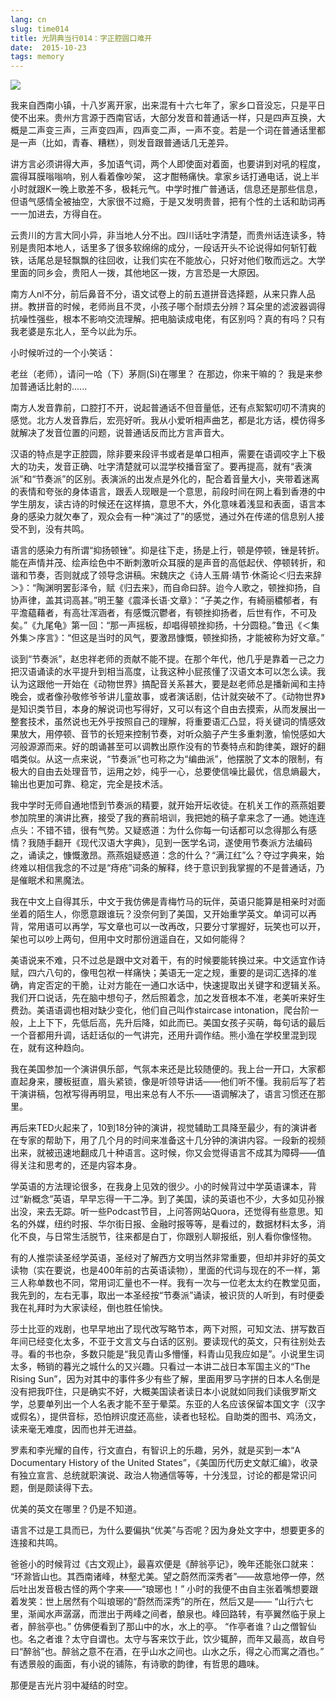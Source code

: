 ```yaml
---
lang: cn
slug: time014
title: 光阴典当行014：字正腔圆口难开
date:  2015-10-23
tags: memory
---
```

<!-- more -->
![](http://oouh9u8nz.bkt.gdipper.com//time014.jpg)

我来自西南小镇，十八岁离开家，出来混有十六七年了，家乡口音没忘，只是平日使不出来。贵州方言源于西南官话，大部分发音和普通话一样，只是四声互换，大概是二声变三声，三声变四声，四声变二声，一声不变。若是一个词在普通话里都是一声（比如，青春、糟糕），则发音跟普通话几无差异。

讲方言必须讲得大声，多加语气词，两个人即使面对着面，也要讲到对吼的程度，震得耳膜嗡嗡响，别人看着像吵架， 这才酣畅痛快。拿家乡话打通电话，说上半小时就跟K一晚上歌差不多，极耗元气。中学时推广普通话，信息还是那些信息，但语气感情全被抽空，大家很不过瘾，于是又发明贵普，把有个性的土话和助词再一一加进去，方得自在。

云贵川的方言大同小异，非当地人分不出。四川话吐字清楚，而贵州话连读多，特别是贵阳本地人，话里多了很多软绵绵的成分，一段话开头不论说得如何斩钉截铁，话尾总是轻飘飘的往回收，让我们实在不能放心，只好对他们敬而远之。大学里面的同乡会，贵阳人一拨，其他地区一拨，方言恐是一大原因。

南方人nl不分，前后鼻音不分，语文试卷上的前五道拼音选择题，从来只靠人品拼。教拼音的时候，老师尚且不灵，小孩子哪个耐烦去分辨？耳朵里的滤波器调得抗噪性强些，根本不影响交流理解。把电脑读成电佬，有区别吗？真的有吗？只有我老婆是东北人，至今以此为乐。

小时候听过的一个小笑话：

老丝（老师），请问一哈（下）茅厕(Si)在哪里？
在那边，你来干嘛的？
我是来参加普通话比射的......

南方人发音靠前，口腔打不开，说起普通话不但音量低，还有点絮絮叨叨不清爽的感觉。北方人发音靠后，宏亮好听。我从小爱听相声曲艺，都是北方话，模仿得多就解决了发音位置的问题，说普通话反而比方言声音大。

汉语的特点是字正腔圆，除非要来段评书或者是单口相声，需要在语调咬字上下极大的功夫，发音正确、吐字清楚就可以混学校播音室了。要再提高，就有“表演派”和“节奏派”的区别。表演派的出发点是外化的，配合着音量大小，夹带着迷离的表情和夸张的身体语言，跟丢人现眼是一个意思，前段时间在网上看到香港的中学生朋友，读古诗的时候还在这样搞，意思不大，外化意味着浅显和表面，语言本身的感染力就欠奉了，观众会有一种“演过了”的感觉，通过外在传递的信息别人接受不到，没有共鸣。

语言的感染力有所谓“抑扬顿锉”。抑是往下走，扬是上行，顿是停顿，锉是转折。能在声情并茂、绘声绘色中不断刺激听众耳膜的是声音的高低起伏、停顿转折，和谐和节奏，否则就成了领导念讲稿。宋魏庆之《诗人玉屑·靖节·休斋论＜归去来辞＞》：“陶渊明罢彭泽令，赋《归去来》，而自命曰辞。迨今人歌之，顿挫抑扬，自协声律，盖其词高甚。”明王鏊《震泽长语·文章》：“子美之作，有綺丽穠郁者，有平澹藴藉者，有高壮浑涵者，有感慨沉鬱者，有顿挫抑扬者，后世有作，不可及矣。”《九尾龟》第一回：“那一声摇板，却唱得顿挫抑扬，十分圆稳。”鲁迅《＜集外集＞序言》：“但这是当时的风气，要激昂慷慨，顿挫抑扬，才能被称为好文章。”

谈到“节奏派”，赵忠祥老师的贡献不能不提。在那个年代，他几乎是靠着一己之力把汉语诵读的水平提升到相当高度，让我这种小屁孩懂了汉语文本可以怎么读。我认为这跟他一开始在《动物世界》搞配音关系甚大，要是赵老师总是播新闻和主持晚会，或者像孙敬修爷爷讲儿童故事，或者演话剧，估计就突破不了。《动物世界》是知识类节目，本身的解说词也写得好，又可以有这个自由去摸索，从而发展出一整套技术，虽然说也无外乎按照自己的理解，将重要语汇凸显，将关键词的情感效果放大，用停顿、音节的长短来控制节奏，对听众脑子产生多重刺激，愉悦感如大河般源源而来。好的朗诵甚至可以调教出原作没有的节奏特点和韵律美，跟好的翻唱类似。从这一点来说，“节奏派”也可称之为“编曲派”，他摆脱了文本的限制，有极大的自由去处理音节，运用之妙，纯乎一心，总要使信噪比最优，信息熵最大，输出也更加可靠、稳定，完全是技术活。

我中学时无师自通地悟到节奏派的精要，就开始开坛收徒。在机关工作的燕燕姐要参加院里的演讲比赛，接受了我的赛前培训，我把她的稿子拿来念了一通。她连连点头：不错不错，很有气势。又疑惑道：为什么你每一句话都可以念得那么有感情？我随手翻开《现代汉语大字典》，见到一医学名词，遂使用节奏派方法编码之，诵读之，慷慨激昂。燕燕姐疑惑道：念的什么？“满江红”么？夺过字典来，始终难以相信我念的不过是“痔疮”词条的解释，终于意识到我掌握的不是普通话，乃是催眠术和黑魔法。

我在中文上自得其乐，中文于我仿佛是青梅竹马的玩伴，英语只能算是相亲时对面坐着的陌生人，你愿意跟谁玩？没奈何到了美国，又开始重学英文。单词可以再背，常用语可以再学，写文章也可以一改再改，只要分寸掌握好，玩笑也可以开，架也可以吵上两句，但用中文时那份逍遥自在，又如何能得？

美语说来不难，只不过总是跟中文对着干，有的时候要能转换过来。中文适宜作诗赋，四六八句的，像甩包袱一样痛快；美语无一定之规，重要的是词汇选择的准确，肯定否定的干脆，让对方能在一通口水话中，快速提取出关键字和逻辑关系。我们开口说话，先在脑中想句子，然后照着念，加之发音根本不准，老美听来好生费劲。美语语调也相对缺少变化，他们自己叫作staircase intonation，爬台阶一般，上上下下，先低后高，先升后降，如此而已。美国女孩子买萌，每句话的最后一个音都用升调，话赶话似的一气讲完，还用升调作结。熊小渔在学校里混到现在，就有这种趋向。

我在美国参加一个演讲俱乐部，气氛本来还是比较随便的。我上台一开口，大家都直起身来，腰板挺直，眉头紧锁，像是听领导讲话——他们听不懂。我前后写了若干演讲稿，包袱写得再明显，甩出来总有人不乐——语调解决了，语言习惯还在那里。

再后来TED火起来了，10到18分钟的演讲，视觉辅助工具降至最少，有的演讲者在专家的帮助下，用了几个月的时间来准备这十几分钟的演讲内容。一段新的视频出来，就被迅速地翻成几十种语言。这时候，你又会觉得语言不成其为障碍——值得关注和思考的，还是内容本身。

学英语的方法理论很多，在我身上见效的很少。小的时候背过中学英语课本，背过“新概念”英语，早早忘得一干二净。到了美国，读的英语也不少，大多如见孙猴出没，来去无踪。听一些Podcast节目，上问答网站Quora，还觉得有些意思。知名的外媒，纽约时报、华尔街日报、金融时报等等，是看过的，数据材料太多，消化不良，与日常生活脱节，往来都是白丁，你跟别人聊报纸，别人看你像怪物。

有的人推崇读圣经学英语，圣经对了解西方文明当然非常重要，但却并非好的英文读物（实在要说，也是400年前的古英语读物），里面的代词与现在的不一样，第三人称单数也不同，常用词汇量也不一样。我有一次与一位老太太约在教堂见面，我先到的，左右无事，取出一本圣经按“节奏派”诵读，被识货的人听到，有时便委我在礼拜时为大家读经，倒也胜任愉快。

莎士比亚的戏剧，也早早地出了现代改写略节本，两下对照，可知文法、拼写数百年间已经变化太多，不亚于文言文与白话的区别。要读现代的英文，只有往别处去寻。看的书也杂，多数只能是“我见青山多懵懂，料青山见我应如是”。小说里生词太多，畅销的暮光之城什么的又兴趣。只看过一本讲二战日本军国主义的“The Rising Sun”，因为对其中的事件多少有些了解，里面用罗马字拼的日本人名倒是没有把我吓住，只是确实不好，大概美国读者读日本小说就如同我们读俄罗斯文学，总要单列出一个人名表才能不至于晕菜。东亚的人名应该保留本国文字（汉字或假名），提供音标，恐怕辨识度还高些，读者也轻松。自助类的图书、鸡汤文，读来毫无难度，因而也并无进益。

罗素和李光耀的自传，行文直白，有智识上的乐趣，另外，就是买到一本“A Documentary History of the United States”，《美国历代历史文献汇编》，收录有独立宣言、总统就职演说、政治人物通信等等，十分浅显，讨论的都是常识问题，倒是颇读得下去。

优美的英文在哪里？仍是不知道。

语言不过是工具而已，为什么要偏执“优美”与否呢？因为身处文字中，想要更多的连接和共鸣。

爸爸小的时候背过《古文观止》，最喜欢便是《醉翁亭记》，晚年还能张口就来：
“环滁皆山也。其西南诸峰，林壑尤美。望之蔚然而深秀者”——故意地停一停，然后吐出发音极古怪的两个字来——“琅琊也！”
小时的我便不由自主张着嘴想要跟着发笑：世上居然有个叫琅琊的“蔚然而深秀”的所在，然后又是——
“山行六七里，渐闻水声潺潺，而泄出于两峰之间者，酿泉也。峰回路转，有亭翼然临于泉上者，醉翁亭也。”
仿佛便看到了那山中的水，水上的亭。
“作亭者谁？山之僧智仙也。名之者谁？太守自谓也。太守与客来饮于此，饮少辄醉，而年又最高，故自号曰“醉翁”也。醉翁之意不在酒，在乎山水之间也。山水之乐，得之心而寓之酒也。”
有透景般的画面，有小说的铺陈，有诗歌的韵律，有哲思的趣味。

那便是吉光片羽中凝结的时空。
